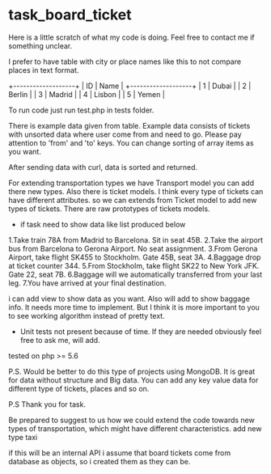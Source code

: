 # task_board_ticket
Here is a little scratch of what my code is doing. Feel free to contact me if something unclear.

I prefer to have table with city or place names like this to not compare places in text format.
 
+-------------------+
| ID |   Name       |
+-------------------+
| 1  |  Dubai       |
| 2  |  Berlin      |
| 3  |  Madrid      |
| 4  |  Lisbon      |
| 5  |  Yemen       |

To run code just run test.php in tests folder.

There is example data given from table.
Example data consists of tickets with unsorted data where user come from and need to go.
Please pay attention to 'from' and 'to' keys. You can change sorting of array items as you want.

After sending data with curl, data is sorted and returned. 

For extending transportation types we have Transport model you can add there new types.
Also there is ticket models. I think every type of tickets can have different attributes.
so we can extends from Ticket model to add new types of tickets. There are raw prototypes of tickets models.

- if task need to show data like list produced below

1.Take train 78A from Madrid to Barcelona. Sit in seat 45B.
2.Take the airport bus from Barcelona to Gerona Airport. No seat assignment.
3.From Gerona Airport, take flight SK455 to Stockholm. Gate 45B, seat 3A.
4.Baggage drop at ticket counter 344.
5.From Stockholm, take flight SK22 to New York JFK. Gate 22, seat 7B.
6.Baggage will we automatically transferred from your last leg.
7.You have arrived at your final destination.


 i can add view to show data as you want. Also will add to show baggage info. It needs more time to implement.
But I think it is more important to you to see working algorithm instead of pretty text.
- Unit tests not present because of time. If they are needed obviously feel free to ask me, will add.

tested on php >= 5.6

P.S. Would be better to do this type of projects using MongoDB. It is great for data without structure and Big data.
You can add any key value data for different type of tickets, places and so on.

P.S Thank you for task.




Be prepared to suggest to us how we could extend the code towards new types of transportation, which might have different
characteristics.
add new type taxi

if this will be an internal API i assume that board tickets come from database as objects, 
so i created them as they can be.